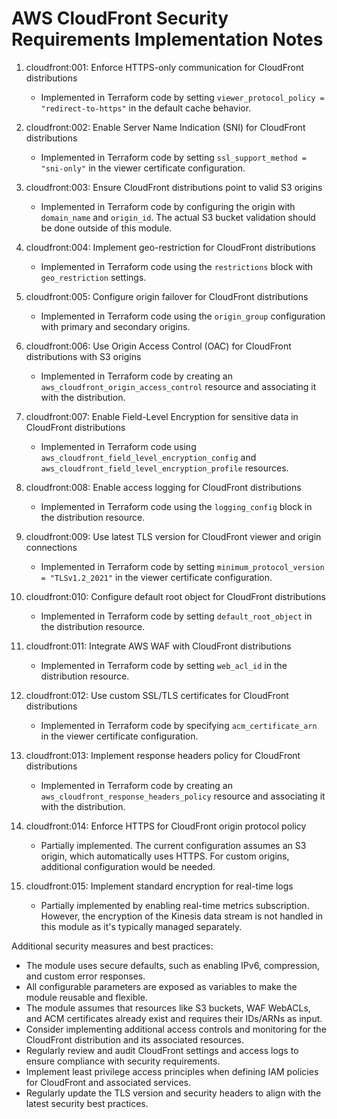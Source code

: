 # AWS CloudFront Security Requirements Implementation Notes

1. cloudfront:001: Enforce HTTPS-only communication for CloudFront distributions
   - Implemented in Terraform code by setting `viewer_protocol_policy = "redirect-to-https"` in the default cache behavior.

2. cloudfront:002: Enable Server Name Indication (SNI) for CloudFront distributions
   - Implemented in Terraform code by setting `ssl_support_method = "sni-only"` in the viewer certificate configuration.

3. cloudfront:003: Ensure CloudFront distributions point to valid S3 origins
   - Implemented in Terraform code by configuring the origin with `domain_name` and `origin_id`. The actual S3 bucket validation should be done outside of this module.

4. cloudfront:004: Implement geo-restriction for CloudFront distributions
   - Implemented in Terraform code using the `restrictions` block with `geo_restriction` settings.

5. cloudfront:005: Configure origin failover for CloudFront distributions
   - Implemented in Terraform code using the `origin_group` configuration with primary and secondary origins.

6. cloudfront:006: Use Origin Access Control (OAC) for CloudFront distributions with S3 origins
   - Implemented in Terraform code by creating an `aws_cloudfront_origin_access_control` resource and associating it with the distribution.

7. cloudfront:007: Enable Field-Level Encryption for sensitive data in CloudFront distributions
   - Implemented in Terraform code using `aws_cloudfront_field_level_encryption_config` and `aws_cloudfront_field_level_encryption_profile` resources.

8. cloudfront:008: Enable access logging for CloudFront distributions
   - Implemented in Terraform code using the `logging_config` block in the distribution resource.

9. cloudfront:009: Use latest TLS version for CloudFront viewer and origin connections
   - Implemented in Terraform code by setting `minimum_protocol_version = "TLSv1.2_2021"` in the viewer certificate configuration.

10. cloudfront:010: Configure default root object for CloudFront distributions
    - Implemented in Terraform code by setting `default_root_object` in the distribution resource.

11. cloudfront:011: Integrate AWS WAF with CloudFront distributions
    - Implemented in Terraform code by setting `web_acl_id` in the distribution resource.

12. cloudfront:012: Use custom SSL/TLS certificates for CloudFront distributions
    - Implemented in Terraform code by specifying `acm_certificate_arn` in the viewer certificate configuration.

13. cloudfront:013: Implement response headers policy for CloudFront distributions
    - Implemented in Terraform code by creating an `aws_cloudfront_response_headers_policy` resource and associating it with the distribution.

14. cloudfront:014: Enforce HTTPS for CloudFront origin protocol policy
    - Partially implemented. The current configuration assumes an S3 origin, which automatically uses HTTPS. For custom origins, additional configuration would be needed.

15. cloudfront:015: Implement standard encryption for real-time logs
    - Partially implemented by enabling real-time metrics subscription. However, the encryption of the Kinesis data stream is not handled in this module as it's typically managed separately.

Additional security measures and best practices:
- The module uses secure defaults, such as enabling IPv6, compression, and custom error responses.
- All configurable parameters are exposed as variables to make the module reusable and flexible.
- The module assumes that resources like S3 buckets, WAF WebACLs, and ACM certificates already exist and requires their IDs/ARNs as input.
- Consider implementing additional access controls and monitoring for the CloudFront distribution and its associated resources.
- Regularly review and audit CloudFront settings and access logs to ensure compliance with security requirements.
- Implement least privilege access principles when defining IAM policies for CloudFront and associated services.
- Regularly update the TLS version and security headers to align with the latest security best practices.